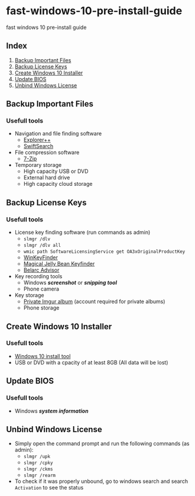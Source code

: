 # fast-windows-10-pre-install-guide
fast windows 10 pre-install guide


## Index
1. [Backup Important Files](#backup-important-files)
2. [Backup License Keys](#backup-license-keys)
3. [Create Windows 10 Installer](#create-windows-10-installer)
4. [Update BIOS](#update-bios)
5. [Unbind Windows License](#unbind-windows-license)

## <a name="backup-important-files">Backup Important Files</a>
### Usefull tools
- Navigation and file finding software
	- [Explorer++](https://explorerplusplus.com/)
	- [SwiftSearch](https://sourceforge.net/projects/swiftsearch/)
- File compression software
	- [7-Zip](https://www.7-zip.org/)
- Temporary storage
	- High capacity USB or DVD
	- External hard drive
	- High capacity cloud storage
	
## <a name="backup-license-keys">Backup License Keys</a>
### Usefull tools
- License key finding software (run commands as admin)
	- `slmgr /dlv`
	- `slmgr /dlv all`
	- `wmic path SoftwareLicensingService get OA3xOriginalProductKey`
	- [WinKeyFinder](https://www.winkeyfinder.com/)
	- [Magical Jelly Bean Keyfinder](https://www.magicaljellybean.com/keyfinder/)
	- [Belarc Advisor](https://www.belarc.com/products_belarc_advisor)
- Key recording tools
	- Windows ***screenshot*** or ***snipping tool***
	- Phone camera
- Key storage
	- [Private Imgur album](https://imgur.com) (account required for private albums)
	- Phone storage

## <a name="create-windows-10-installer">Create Windows 10 Installer</a>
### Usefull tools
- [Windows 10 install tool](https://www.microsoft.com/en-ca/software-download/windows10)
- USB or DVD with a cpacity of at least 8GB (All data will be lost)

## <a name="update-bios">Update BIOS</a>
### Usefull tools
- Windows ***system information***

## <a name="unbind-windows-license">Unbind Windows License</a>
- Simply open the command prompt and run the following commands (as admin):
	- `slmgr /upk`
	- `slmgr /cpky`
	- `slmgr /ckms`
	- `slmgr /rearm`
- To check if it was properly unbound, go to windows search and search `Activation` to see the status
